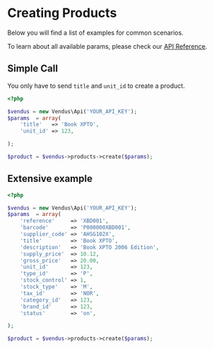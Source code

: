 # Creating Products

Below you will find a list of examples for common scenarios. 

To learn about all available params, please check our [API Reference](https://www.vendus.pt/ws/products.doc).

## Simple Call
You only have to send `title` and `unit_id` to create a product.
```php
<?php

$vendus = new Vendus\Api('YOUR_API_KEY');
$params  = array(
    'title'   => 'Book XPTO', 
    'unit_id' => 123, 

);

$product = $vendus->products->create($params);
```

## Extensive example

```php
<?php

$vendus = new Vendus\Api('YOUR_API_KEY');
$params  = array(
    'reference'     => 'XBD001', 
    'barcode'       => 'P000000XBD001', 
    'supplier_code' => 'AHSG102X', 
    'title'         => 'Book XPTO', 
    'description'   => 'Book XPTO 2006 Edition', 
    'supply_price'  => 10.12, 
    'gross_price'   => 20.00, 
    'unit_id'       => 123, 
    'type_id'       => 'P', 
    'stock_control' => 1, 
    'stock_type'    => 'M', 
    'tax_id'        => 'NOR', 
    'category_id'   => 123, 
    'brand_id'      => 123, 
    'status'        => 'on', 

);

$product = $vendus->products->create($params);
```